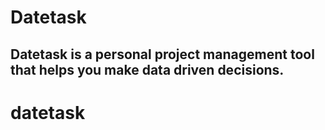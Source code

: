 # Datetask
## Datetask is a personal project management tool that helps you make data driven decisions.
# datetask
